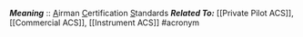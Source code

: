 ***Meaning*** :: <u>A</u>irman <u>C</u>ertification <u>S</u>tandards
***Related To:*** [[Private Pilot ACS]], [[Commercial ACS]], [[Instrument ACS]]
#acronym